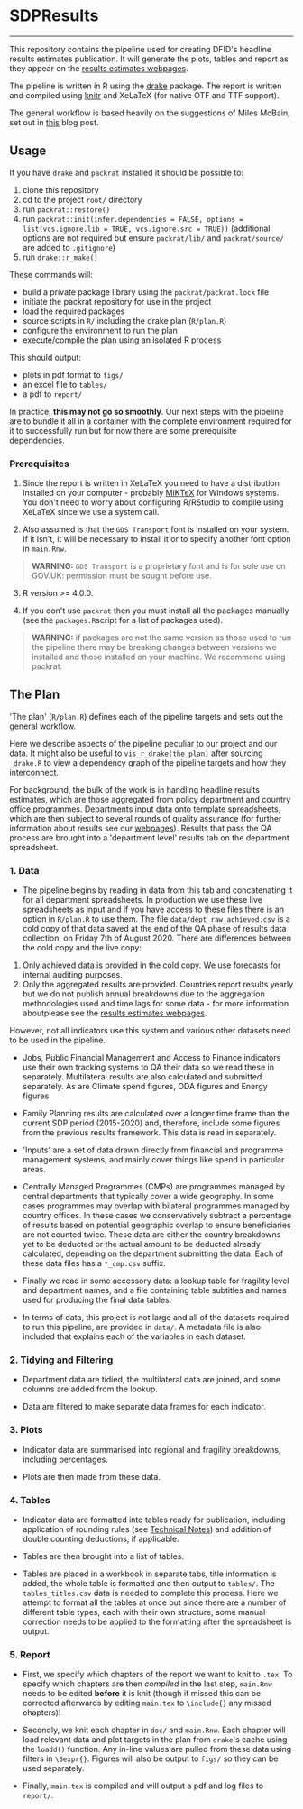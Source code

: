 # SDPResults
***

This repository contains the pipeline used for creating DFID's headline results estimates publication. It will generate the plots, tables and report as they appear on the [results estimates webpages](https://www.gov.uk/guidance/dfid-results-estimates).   

The pipeline is written in R using the [drake](https://github.com/ropensci/drake) package. The report is written and compiled using [knitr](https://yihui.org/knitr/) and XeLaTeX (for native OTF and TTF support). 

The general workflow is based heavily on the suggestions of Miles McBain, set out in [this](https://milesmcbain.xyz/posts/the-drake-post/) blog post.


## Usage
If you have `drake` and `packrat` installed it should be possible to:

1. clone this repository  
2. cd to the project `root/` directory
3. run `packrat::restore()`   
4. run `packrat::init(infer.dependencies = FALSE, options = list(vcs.ignore.lib = TRUE, vcs.ignore.src = TRUE))` (additional options are not required but ensure `packrat/lib/` and `packrat/source/` are added to `.gitignore`)  
5. run `drake::r_make()`    

These commands will:
* build a private package library using the `packrat/packrat.lock` file
* initiate the packrat repository for use in the project
* load the required packages
* source scripts in `R/` including the drake plan (`R/plan.R`)  
* configure the environment to run the plan   
* execute/compile the plan using an isolated R process

This should output:
* plots in pdf format to `figs/`   
* an excel file to `tables/`   
* a pdf to `report/` 

In practice, **this may not go so smoothly**. Our next steps with the pipeline are to bundle it all in a container with the complete environment required for it to successfully run but for now there are some prerequisite dependencies.


### Prerequisites

1. Since the report is written in XeLaTeX you need to have a distribution installed on your computer - probably [MiKTeX](https://miktex.org/) for Windows systems. You don't need to worry about configuring R/RStudio to compile using XeLaTeX since we use a system call.   

2. Also assumed is that the `GDS Transport` font is installed on your system. If it isn't, it will be necessary to install it or to specify another font option in `main.Rnw`.  
> **WARNING:** `GDS Transport` is a proprietary font and is for sole use on GOV.UK: permission must be sought before use. 

3. R version >= 4.0.0. 

4. If you don't use `packrat` then you must install all the packages manually (see the `packages.R`script for a list of packages used).  
> **WARNING:** if packages are not the same version as those used to run the pipeline there may be breaking changes between versions we installed and those installed on your machine. We recommend using packrat.    



## The Plan

'The plan' (`R/plan.R`) defines each of the pipeline targets and sets out the general workflow.  

Here we describe aspects of the pipeline peculiar to our project and our data. It might also be useful to `vis_r_drake(the_plan)` after sourcing `_drake.R` to view a dependency graph of the pipeline targets and how they interconnect.   

For background, the bulk of the work is in handling headline results estimates, which are those aggregated from policy department and country office programmes. Departments input data onto template spreadsheets, which are then subject to several rounds of quality assurance (for further information about results see our [webpages](https://www.gov.uk/guidance/dfid-results-estimates)). Results that pass the QA process are brought into a 'department level' results tab on the department spreadsheet.  


### 1. Data  
* The pipeline begins by reading in data from this tab and concatenating it for all department spreadsheets. In production we use these live spreadsheets as input  and if you have access to these files there is an option in `R/plan.R` to use them. The file `data/dept_raw_achieved.csv` is a cold copy of that data saved at the end of the QA phase of results data collection, on Friday 7th of August 2020. There are differences between the cold copy and the live copy:
1. Only achieved data is provided in the cold copy. We use forecasts for internal auditing purposes.
2. Only the aggregated results are provided. Countries report results yearly but we do not publish annual breakdowns due to the aggregation methodologies used and time lags for some data - for more information aboutplease see the [results estimates webpages](https://www.gov.uk/guidance/dfid-results-estimates).

However, not all indicators use this system and various other datasets need to be used in the pipeline.  

* Jobs, Public Financial Management and Access to Finance indicators use their own tracking systems to QA their data so we read these in separately. Multilateral results are also calculated and submitted separately. As are Climate spend figures, ODA figures and Energy figures.    

* Family Planning results are calculated over a longer time frame than the current SDP period (2015-2020) and, therefore, include some figures from the previous results framework. This data is read in separately.      

* 'Inputs' are a set of data drawn directly from financial and programme management systems, and mainly cover things like spend in particular areas. 

* Centrally Managed Programmes (CMPs) are programmes managed by central departments that typically cover a wide geography. In some cases programmes may overlap with bilateral programmes managed by country offices. In these cases we conservatively subtract a percentage of results based on potential geographic overlap to ensure beneficiaries are not counted twice. These data are either the country breakdowns yet to be deducted or the actual amount to be deducted already calculated, depending on the department submitting the data. Each of these data files has a `*_cmp.csv` suffix.

* Finally we read in some accessory data: a lookup table for fragility level and department names, and a file containing table subtitles and names used for producing the final data tables.  

* In terms of data, this project is not large and all of the datasets required to run this pipeline, are provided in `data/`. A metadata file is also included that explains each of the variables in each dataset.    

### 2. Tidying and Filtering
* Department data are tidied, the multilateral data are joined, and some columns are added from the lookup.  

* Data are filtered to make separate data frames for each indicator.

### 3. Plots
* Indicator data are summarised into regional and fragility breakdowns, including percentages.   

* Plots are then made from these data.

### 4. Tables   
* Indicator data are formatted into tables ready for publication, including application of rounding rules (see [Technical Notes](https://assets.publishing.service.gov.uk/government/uploads/system/uploads/attachment_data/file/911809/dfid_results-estimates_technical-notes_2015-2020.pdf)) and addition of double counting deductions, if applicable.   

* Tables are then brought into a list of tables.  

* Tables are placed in a workbook in separate tabs, title information is added, the whole table is formatted and then output to `tables/`. The `tables_titles.csv` data is needed to complete this process. Here we attempt to format all the tables at once but since there are a number of different table types, each with their own structure, some manual correction needs to be applied to the formatting after the spreadsheet is output.

### 5. Report   
* First, we specify which chapters of the report we want to knit to `.tex`. To specify which chapters are then *compiled* in the last step, `main.Rnw` needs to be edited **before** it is knit (though if missed this can be corrected afterwards by editing `main.tex` to `\include{}` any missed chapters)! 

* Secondly, we knit each chapter in `doc/` and `main.Rnw`. Each chapter will load relevant data and plot targets in the plan from `drake`'s cache using the `loadd()` function. Any in-line values are pulled from these data using filters in `\Sexpr{}`. Figures will also be output to `figs/` so they can be used separately.   

* Finally, `main.tex` is compiled and will output a pdf and log files to `report/`. 
